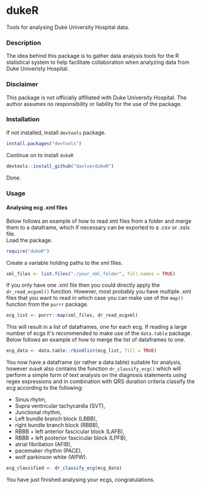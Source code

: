 
# dukeR
Tools for analysing Duke University Hospital data.

### Description
The idea behind this package is to gather data analysis tools for the R statistical system to help facilitate collaboration when analyzing data from Duke Univeristy Hospital.

### Disclaimer
This package is not officially affiliated with Duke University Hospital. The author assumes no responsibility or liability for the use of the package.

### Installation

If not installed, install `devtools` package.
```r
install.packages("devtools")
```
Continue on to install `dukeR`
```r
devtools::install_github("danloe/dukeR")
```
Done.

### Usage
#### Analysing ecg .xml files
Below follows an example of how to read xml files from a folder and merge them to a dataframe, which if necessary can be exported to a .csv or .xslx file.  
Load the package.
```r
require("dukeR")
```
Create a variable holding paths to the xml files.
```r
xml_files <- list.files("./your_xml_folder", full.names = TRUE)
```
If you only have one .xml file then you could directly apply the `dr_read_ecgxml()` function. However, most probably you have multiple .xml files that you want to read in which case you can make use of the `map()` function from the `purrr` package.
```r
ecg_list <- purrr::map(xml_files, dr_read_ecgxml)
```
This will result in a list of dataframes, one for each ecg. If reading a large number of ecgs it's recommended to make use of the `data.table` package. Below follows an example of how to merge the list of dataframes to one.
```r
ecg_data <- data.table::rbindlist(ecg_list, fill = TRUE)
```
You now have a dataframe (or rather a data.table) suitable for analysis, however `dukeR` also contains the function `dr_classify_ecg()` which will perform a simple form of text analysis on the diagnosis statements using regex expressions and in combination with QRS duration criteria classify the ecg according to the following: 
- Sinus rhytm, 
- Supra ventricular tachycardia (SVT), 
- Junctional rhythm, 
- Left bundle branch block (LBBB), 
- right bundle branch block (RBBB), 
- RBBB + left anterior fascicular block (LAFB), 
- RBBB + left posterior fascicular block (LPFB), 
- atrial fibrillation (AFIB), 
- pacemaker rhythm (PACE), 
- wolf parkinson white (WPW).
```r
ecg_classified <- dr_classify_ecg(ecg_data)
```

You have just finished analysing your ecgs, congratulations.
